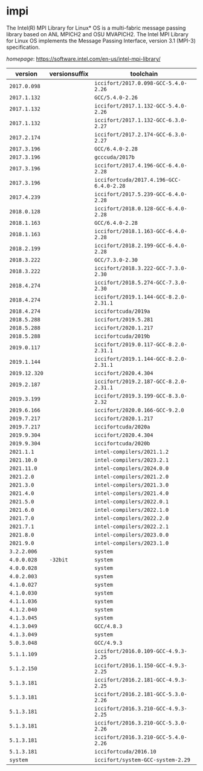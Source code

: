 # impi

The Intel(R) MPI Library for Linux* OS is a multi-fabric message  passing library based on ANL MPICH2 and OSU MVAPICH2. The Intel MPI Library for  Linux OS implements the Message Passing Interface, version 3.1 (MPI-3) specification.

*homepage*: <https://software.intel.com/en-us/intel-mpi-library/>

version | versionsuffix | toolchain
--------|---------------|----------
``2017.0.098`` |  | ``iccifort/2017.0.098-GCC-5.4.0-2.26``
``2017.1.132`` |  | ``GCC/5.4.0-2.26``
``2017.1.132`` |  | ``iccifort/2017.1.132-GCC-5.4.0-2.26``
``2017.1.132`` |  | ``iccifort/2017.1.132-GCC-6.3.0-2.27``
``2017.2.174`` |  | ``iccifort/2017.2.174-GCC-6.3.0-2.27``
``2017.3.196`` |  | ``GCC/6.4.0-2.28``
``2017.3.196`` |  | ``gcccuda/2017b``
``2017.3.196`` |  | ``iccifort/2017.4.196-GCC-6.4.0-2.28``
``2017.3.196`` |  | ``iccifortcuda/2017.4.196-GCC-6.4.0-2.28``
``2017.4.239`` |  | ``iccifort/2017.5.239-GCC-6.4.0-2.28``
``2018.0.128`` |  | ``iccifort/2018.0.128-GCC-6.4.0-2.28``
``2018.1.163`` |  | ``GCC/6.4.0-2.28``
``2018.1.163`` |  | ``iccifort/2018.1.163-GCC-6.4.0-2.28``
``2018.2.199`` |  | ``iccifort/2018.2.199-GCC-6.4.0-2.28``
``2018.3.222`` |  | ``GCC/7.3.0-2.30``
``2018.3.222`` |  | ``iccifort/2018.3.222-GCC-7.3.0-2.30``
``2018.4.274`` |  | ``iccifort/2018.5.274-GCC-7.3.0-2.30``
``2018.4.274`` |  | ``iccifort/2019.1.144-GCC-8.2.0-2.31.1``
``2018.4.274`` |  | ``iccifortcuda/2019a``
``2018.5.288`` |  | ``iccifort/2019.5.281``
``2018.5.288`` |  | ``iccifort/2020.1.217``
``2018.5.288`` |  | ``iccifortcuda/2019b``
``2019.0.117`` |  | ``iccifort/2019.0.117-GCC-8.2.0-2.31.1``
``2019.1.144`` |  | ``iccifort/2019.1.144-GCC-8.2.0-2.31.1``
``2019.12.320`` |  | ``iccifort/2020.4.304``
``2019.2.187`` |  | ``iccifort/2019.2.187-GCC-8.2.0-2.31.1``
``2019.3.199`` |  | ``iccifort/2019.3.199-GCC-8.3.0-2.32``
``2019.6.166`` |  | ``iccifort/2020.0.166-GCC-9.2.0``
``2019.7.217`` |  | ``iccifort/2020.1.217``
``2019.7.217`` |  | ``iccifortcuda/2020a``
``2019.9.304`` |  | ``iccifort/2020.4.304``
``2019.9.304`` |  | ``iccifortcuda/2020b``
``2021.1.1`` |  | ``intel-compilers/2021.1.2``
``2021.10.0`` |  | ``intel-compilers/2023.2.1``
``2021.11.0`` |  | ``intel-compilers/2024.0.0``
``2021.2.0`` |  | ``intel-compilers/2021.2.0``
``2021.3.0`` |  | ``intel-compilers/2021.3.0``
``2021.4.0`` |  | ``intel-compilers/2021.4.0``
``2021.5.0`` |  | ``intel-compilers/2022.0.1``
``2021.6.0`` |  | ``intel-compilers/2022.1.0``
``2021.7.0`` |  | ``intel-compilers/2022.2.0``
``2021.7.1`` |  | ``intel-compilers/2022.2.1``
``2021.8.0`` |  | ``intel-compilers/2023.0.0``
``2021.9.0`` |  | ``intel-compilers/2023.1.0``
``3.2.2.006`` |  | ``system``
``4.0.0.028`` | ``-32bit`` | ``system``
``4.0.0.028`` |  | ``system``
``4.0.2.003`` |  | ``system``
``4.1.0.027`` |  | ``system``
``4.1.0.030`` |  | ``system``
``4.1.1.036`` |  | ``system``
``4.1.2.040`` |  | ``system``
``4.1.3.045`` |  | ``system``
``4.1.3.049`` |  | ``GCC/4.8.3``
``4.1.3.049`` |  | ``system``
``5.0.3.048`` |  | ``GCC/4.9.3``
``5.1.1.109`` |  | ``iccifort/2016.0.109-GCC-4.9.3-2.25``
``5.1.2.150`` |  | ``iccifort/2016.1.150-GCC-4.9.3-2.25``
``5.1.3.181`` |  | ``iccifort/2016.2.181-GCC-4.9.3-2.25``
``5.1.3.181`` |  | ``iccifort/2016.2.181-GCC-5.3.0-2.26``
``5.1.3.181`` |  | ``iccifort/2016.3.210-GCC-4.9.3-2.25``
``5.1.3.181`` |  | ``iccifort/2016.3.210-GCC-5.3.0-2.26``
``5.1.3.181`` |  | ``iccifort/2016.3.210-GCC-5.4.0-2.26``
``5.1.3.181`` |  | ``iccifortcuda/2016.10``
``system`` |  | ``iccifort/system-GCC-system-2.29``
